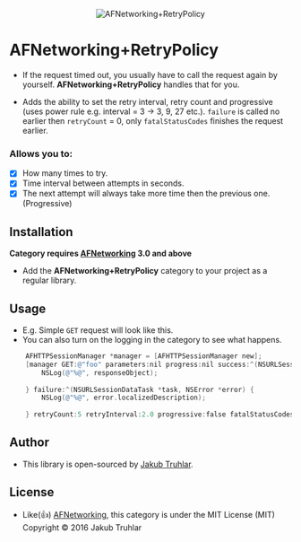 <p align="center" >
  <img src="https://raw.githubusercontent.com/kubatru/AFNetworking-RetryPolicy/master/Images/logo.png" alt="AFNetworking+RetryPolicy" title="AFNetworking+RetryPolicy">
</p>

# AFNetworking+RetryPolicy
- If the request timed out, you usually have to call the request again by yourself. **AFNetworking+RetryPolicy** handles that for you.
 
- Adds the ability to set the retry interval, retry count and progressive (uses power rule e.g. interval = 3 -> 3, 9, 27 etc.). `failure` is called no earlier then `retryCount` = 0, only `fatalStatusCodes` finishes the request earlier.

### Allows you to:
- [x] How many times to try.
- [x] Time interval between attempts in seconds.
- [x] The next attempt will always take more time then the previous one. (Progressive)

## Installation
**Category requires [AFNetworking](https://github.com/AFNetworking/AFNetworking) 3.0 and above**

- Add the **AFNetworking+RetryPolicy** category to your project as a regular library.

## Usage
- E.g. Simple `GET` request will look like this.
- You can also turn on the logging in the category to see what happens.

```objective-c
	AFHTTPSessionManager *manager = [AFHTTPSessionManager new];
    [manager GET:@"foo" parameters:nil progress:nil success:^(NSURLSessionDataTask *task, id responseObject) {
        NSLog(@"%@", responseObject);
        
    } failure:^(NSURLSessionDataTask *task, NSError *error) {
        NSLog(@"%@", error.localizedDescription);
        
    } retryCount:5 retryInterval:2.0 progressive:false fatalStatusCodes:@[@401, @403]];
```

## Author
- This library is open-sourced by [Jakub Truhlar](http://kubatruhlar.cz).
    
## License
- Like(:+1:) [AFNetworking](https://github.com/AFNetworking/AFNetworking), this category is under the MIT License (MIT)
Copyright © 2016 Jakub Truhlar
